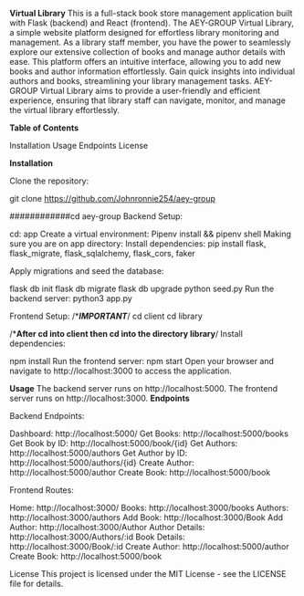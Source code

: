 **Virtual Library**
This is a full-stack book store management application built with Flask (backend) and React (frontend). The AEY-GROUP Virtual Library, a simple website platform designed for effortless library monitoring and management. As a library staff member, you have the power to seamlessly explore our extensive collection of books and manage author details with ease. This platform offers an intuitive interface, allowing you to add new books and author information effortlessly. Gain quick insights into individual authors and books, streamlining your library management tasks. AEY-GROUP Virtual Library aims to provide a user-friendly and efficient experience, ensuring that library staff can navigate, monitor, and manage the virtual library effortlessly.

**Table of Contents**

Installation
Usage
Endpoints
License

**Installation**

Clone the repository:

git clone https://github.com/Johnronnie254/aey-group

############cd aey-group
Backend Setup:

cd: app
Create a virtual environment: Pipenv install && pipenv shell
Making sure you are on app directory:
Install dependencies: pip install flask, flask_migrate, flask_sqlalchemy, flask_cors, faker

Apply migrations and seed the database:

flask db init
flask db migrate
flask db upgrade
python seed.py
Run the backend server: python3 app.py

Frontend Setup:
/****IMPORTANT***/
cd client
cd library

/***After cd into client then cd into the directory library**/
Install dependencies:

npm install
Run the frontend server:
npm start
Open your browser and navigate to http://localhost:3000 to access the application.

**Usage**
The backend server runs on http://localhost:5000.
The frontend server runs on http://localhost:3000.
**Endpoints**

Backend Endpoints:

Dashboard: http://localhost:5000/
Get Books: http://localhost:5000/books
Get Book by ID: http://localhost:5000/book/{id}
Get Authors: http://localhost:5000/authors
Get Author by ID: http://localhost:5000/authors/{id}
Create Author: http://localhost:5000/author
Create Book: http://localhost:5000/book

Frontend Routes:

Home: http://localhost:3000/
Books: http://localhost:3000/books
Authors: http://localhost:3000/authors
Add Book: http://localhost:3000/Book
Add Author: http://localhost:3000/Author
Author Details: http://localhost:3000/Authors/:id
Book Details: http://localhost:3000/Book/:id
Create Author: http://localhost:5000/author
Create Book: http://localhost:5000/book

License
This project is licensed under the MIT License - see the LICENSE file for details.


